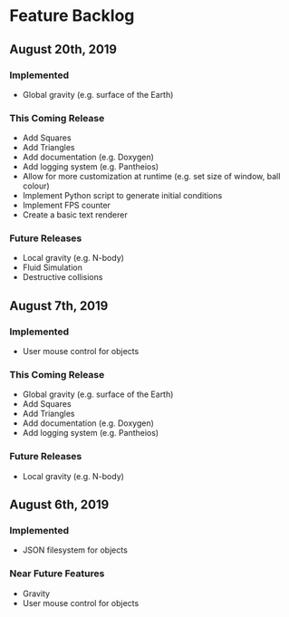 # Feature Backlog

## August 20th, 2019

### Implemented
- Global gravity (e.g. surface of the Earth)

### This Coming Release
- Add Squares
- Add Triangles
- Add documentation (e.g. Doxygen)
- Add logging system (e.g. Pantheios)
- Allow for more customization at runtime (e.g. set size of window, ball colour)
- Implement Python script to generate initial conditions
- Implement FPS counter
- Create a basic text renderer

### Future Releases
- Local gravity (e.g. N-body)
- Fluid Simulation
- Destructive collisions

## August 7th, 2019

### Implemented
- User mouse control for objects

### This Coming Release
- Global gravity (e.g. surface of the Earth)
- Add Squares
- Add Triangles
- Add documentation (e.g. Doxygen)
- Add logging system (e.g. Pantheios)

### Future Releases
- Local gravity (e.g. N-body)

## August 6th, 2019

### Implemented
- JSON filesystem for objects

### Near Future Features
- Gravity
- User mouse control for objects